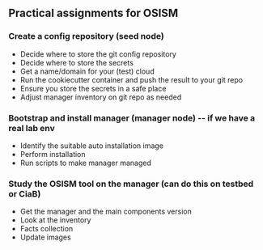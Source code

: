 ## Practical assignments for OSISM

### Create a config repository (seed node)
* Decide where to store the git config repository
* Decide where to store the secrets
* Get a name/domain for your (test) cloud
* Run the cookiecutter container and push the result to your git repo
* Ensure you store the secrets in a safe place
* Adjust manager inventory on git repo as needed

### Bootstrap and install manager (manager node) -- if we have a real lab env
* Identify the suitable auto installation image
* Perform installation
* Run scripts to make manager managed

### Study the OSISM tool on the manager (can do this on testbed or CiaB)
* Get the manager and the main components version
* Look at the inventory
* Facts collection
* Update images

